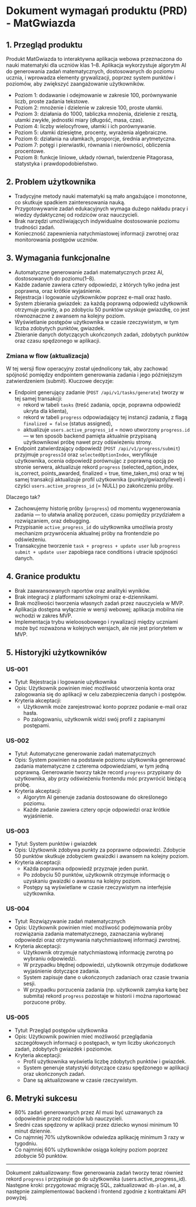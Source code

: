 # Dokument wymagań produktu (PRD) - MatGwiazda

## 1. Przegląd produktu
Produkt MatGwiazda to interaktywna aplikacja webowa przeznaczona do nauki matematyki dla uczniów klas 1–8.
Aplikacja wykorzystuje algorytm AI do generowania zadań matematycznych, dostosowanych do poziomu ucznia, i wprowadza elementy grywalizacji, poprzez system punktów i poziomów, aby zwiększyć zaangażowanie użytkowników.
- Poziom 1: dodawanie i odejmowanie w zakresie 100, porównywanie liczb, proste zadania tekstowe.
- Poziom 2: mnożenie i dzielenie w zakresie 100, proste ułamki.
- Poziom 3: działania do 1000, tabliczka mnożenia, dzielenie z resztą, ułamki zwykłe, jednostki miary (długość, masa, czas).
- Poziom 4: liczby wielocyfrowe, ułamki i ich porównywanie.
- Poziom 5: ułamki dziesiętne, procenty, wyrażenia algebraiczne.
- Poziom 6: działania na ułamkach, proporcje, średnia arytmetyczna.
- Poziom 7: potęgi i pierwiastki, równania i nierówności, obliczenia procentowe.
- Poziom 8: funkcje liniowe, układy równań, twierdzenie Pitagorasa, statystyka i prawdopodobieństwo.
## 2. Problem użytkownika
- Tradycyjne metody nauki matematyki są mało angażujące i monotonne, co skutkuje spadkiem zainteresowania nauką.
- Przygotowywanie zadań edukacyjnych wymaga dużego nakładu pracy i wiedzy dydaktycznej od rodziców oraz nauczycieli.
- Brak narzędzi umożliwiających indywidualne dostosowanie poziomu trudności zadań.
- Konieczność zapewnienia natychmiastowej informacji zwrotnej oraz monitorowania postępów uczniów.

## 3. Wymagania funkcjonalne
- Automatyczne generowanie zadań matematycznych przez AI, dostosowanych do poziomu(1–8).
- Każde zadanie zawiera cztery odpowiedzi, z których tylko jedna jest poprawna, oraz krótkie wyjaśnienie.
- Rejestracja i logowanie użytkowników poprzez e-mail oraz hasło.
- System zbierania gwiazdek: za każdą poprawną odpowiedź użytkownik otrzymuje punkty, a po zdobyciu 50 punktów uzyskuje gwiazdkę, co jest równoznaczne z awansem na kolejny poziom.
- Wyświetlanie postępów użytkownika w czasie rzeczywistym, w tym liczba zdobytych punktów, gwiazdek.
- Zbieranie danych dotyczących ukończonych zadań, zdobytych punktów oraz czasu spędzonego w aplikacji.

### Zmiana w flow (aktualizacja)
W tej wersji flow operacyjny został ujednolicony tak, aby zachować spójność pomiędzy endpointem generowania zadania i jego późniejszym zatwierdzeniem (submit). Kluczowe decyzje:
- Endpoint generujący zadanie (`POST /api/v1/tasks/generate`) tworzy w tej samej transakcji:
  - rekord w tabeli `tasks` (treść zadania, opcje, poprawna odpowiedź ukryta dla klienta),
  - rekord w tabeli `progress` odpowiadający tej instancji zadania, z flagą `finalized = false` (status assigned),
  - aktualizuje `users.active_progress_id` = nowo utworzony `progress.id` — w ten sposób backend pamięta aktualnie przypisaną użytkownikowi próbę nawet przy odświeżeniu strony.
- Endpoint zatwierdzający odpowiedź (`POST /api/v1/progress/submit`) przyjmuje `progressId` oraz `selectedOptionIndex`, weryfikuje użytkownika, ocenia odpowiedź porównując z poprawną opcją po stronie serwera, aktualizuje rekord `progress` (selected_option_index, is_correct, points_awarded, finalized = true, time_taken_ms) oraz w tej samej transakcji aktualizuje profil użytkownika (punkty/gwiazdy/level) i czyści `users.active_progress_id` (= NULL) po zakończeniu próby.

Dlaczego tak?
- Zachowujemy historię próby (`progress`) od momentu wygenerowania zadania — to ułatwia analizę porzuceń, czasu pomiędzy przydziałem a rozwiązaniem, oraz debugging.
- Przypisanie `active_progress_id` do użytkownika umożliwia prosty mechanizm przywrócenia aktualnej próby na frontendzie po odświeżeniu.
- Transakcyjne tworzenie `task + progress + update user` lub `progress submit + update user` zapobiega race conditions i utracie spójności danych.

## 4. Granice produktu
- Brak zaawansowanych raportów oraz analityki wyników.
- Brak integracji z platformami szkolnymi oraz e-dziennikami.
- Brak możliwości tworzenia własnych zadań przez nauczyciela w MVP.
- Aplikacja dostępna wyłącznie w wersji webowej; aplikacja mobilna nie wchodzi w zakres MVP.
- Implementacja trybu wieloosobowego i rywalizacji między uczniami może być rozważona w kolejnych wersjach, ale nie jest priorytetem w MVP.

## 5. Historyjki użytkowników

### US-001
- Tytuł: Rejestracja i logowanie użytkownika
- Opis: Użytkownik powinien mieć możliwość utworzenia konta oraz zalogowania się do aplikacji w celu zabezpieczenia danych i postępów.
- Kryteria akceptacji:
    - Użytkownik może zarejestrować konto poprzez podanie e-mail oraz hasła.
    - Po zalogowaniu, użytkownik widzi swój profil z zapisanymi postępami.

### US-002
- Tytuł: Automatyczne generowanie zadań matematycznych
- Opis: System powinien na podstawie poziomu użytkownika generować zadania matematyczne z czterema odpowiedziami, w tym jedną poprawną. Generowanie tworzy także record `progress` przypisany do użytkownika, aby przy odświeżeniu frontendu móc przywrócić bieżącą próbę.
- Kryteria akceptacji:
    - Algorytm AI generuje zadania dostosowane do określonego poziomu.
    - Każde zadanie zawiera cztery opcje odpowiedzi oraz krótkie wyjaśnienie.

### US-003
- Tytuł: System punktów i gwiazdek
- Opis: Użytkownik zdobywa punkty za poprawne odpowiedzi. Zdobycie 50 punktów skutkuje zdobyciem gwaizdki i awansem na kolejny poziom.
- Kryteria akceptacji:
    - Każda poprawna odpowiedź przyznaje jeden punkt.
    - Po zdobyciu 50 punktów, użytkownik otrzymuje informację o uzyskaniu gwaizdki o awansu na kolejny poziom.
    - Postępy są wyświetlane w czasie rzeczywistym na interfejsie użytkownika.

### US-004
- Tytuł: Rozwiązywanie zadań matematycznych
- Opis: Użytkownik powinien mieć możliwość podejmowania próby rozwiązania zadania matematycznego, zaznaczania wybranej odpowiedzi oraz otrzymywania natychmiastowej informacji zwrotnej.
- Kryteria akceptacji:
    - Użytkownik otrzymuje natychmiastową informację zwrotną po wybraniu odpowiedzi.
    - W przypadku błędnej odpowiedzi, użytkownik otrzymuje dodatkowe wyjaśnienie dotyczące zadania.
    - System zapisuje dane o ukończonych zadaniach oraz czasie trwania sesji.
    - W przypadku porzucenia zadania (np. użytkownik zamyka kartę bez submita) rekord `progress` pozostaje w historii i można raportować porzucone próby.

### US-005
- Tytuł: Przegląd postępów użytkownika
- Opis: Użytkownik powinien mieć możliwość przeglądania szczegółowych informacji o postępach, w tym liczby ukończonych zadań, zdobytych gwiazdek i poziomów.
- Kryteria akceptacji:
    - Profil użytkownika wyświetla liczbę zdobytych punktów i gwiazdek.
    - System generuje statystyki dotyczące czasu spędzonego w aplikacji oraz ukończonych zadań.
    - Dane są aktualizowane w czasie rzeczywistym.

## 6. Metryki sukcesu
- 80% zadań generowanych przez AI musi być uznawanych za odpowiednie przez rodziców lub nauczycieli.
- Średni czas spędzony w aplikacji przez dziecko wynosi minimum 10 minut dziennie.
- Co najmniej 70% użytkowników odwiedza aplikację minimum 3 razy w tygodniu.
- Co najmniej 60% użytkowników osiąga kolejny poziom poprzez zdobycie 50 punktów.


---

Dokument zaktualizowany: flow generowania zadań tworzy teraz również rekord `progress` i przypisuje go do użytkownika (users.active_progress_id). Następne kroki: przygotować migrację SQL, zaktualizować `db-plan.md`, a następnie zaimplementować backend i frontend zgodnie z kontraktami API powyżej.
